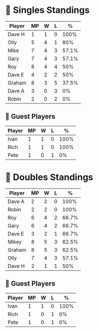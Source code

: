 # 🏓 Singles Standings

| Player  | MP | W | L | %      |
|---------|----|---|---|--------|
| Dave H  | 1  | 1 | 0 | 100%   |
| Olly    | 5  | 4 | 1 | 80%    |
| Mike    | 7  | 4 | 3 | 57.1%  |
| Gary    | 7  | 4 | 3 | 57.1%  |
| Roy     | 8  | 4 | 4 | 50%    |
| Dave E  | 4  | 2 | 2 | 50%    |
| Graham  | 8  | 3 | 5 | 37.5%  |
| Dave A  | 3  | 0 | 3 | 0%     |
| Robin   | 2  | 0 | 2 | 0%     |

## 🧾 Guest Players

| Player | MP | W | L | %    |
|--------|----|---|---|------|
| Ivan   | 1  | 1 | 0 | 100% |
| Rich   | 1  | 1 | 0 | 100% |
| Pete   | 1  | 0 | 1 | 0%   |

<!-- SPLIT -->

# 🎾 Doubles Standings

| Player  | MP | W | L | %      |
|---------|----|---|---|--------|
| Dave A  | 2  | 2 | 0 | 100%   |
| Robin   | 2  | 2 | 0 | 100%   |
| Roy     | 6  | 4 | 2 | 66.7%  |
| Gary    | 6  | 4 | 2 | 66.7%  |
| Dave E  | 3  | 2 | 1 | 66.7%  |
| Mikey   | 8  | 5 | 3 | 62.5%  |
| Graham  | 8  | 5 | 3 | 62.5%  |
| Olly    | 7  | 4 | 3 | 57.1%  |
| Dave H  | 2  | 1 | 1 | 50%    |

## 🧾 Guest Players

| Player | MP | W | L | %    |
|--------|----|---|---|------|
| Ivan   | 1  | 1 | 0 | 100% |
| Rich   | 1  | 0 | 1 | 0%   |
| Pete   | 1  | 0 | 1 | 0%   |